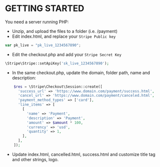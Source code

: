 # GETTING STARTED

You need a server running PHP:

- Unzip, and upload the files to a folder (i.e. /payment)
- Edit index.html, and replace your `Stripe Public key`

```js
var pk_live = "pk_live_1234567890";
```

- Edit the checkout.php and add your `Stripe Secret Key`

```php
\Stripe\Stripe::setApiKey('sk_live_1234567890');
```

- In the same checkout.php, update the domain, folder path, name and description:

```php
	$res = \Stripe\Checkout\Session::create([
	  'success_url' => 'https://www.domain.com/payment/success.html',
	  'cancel_url' => 'https://www.domain.com/payment/canceled.html',
	  'payment_method_types' => ['card'],
	  'line_items' => [
	    [
	      'name' => 'Payment',
	      'description' => 'Payment',
	      'amount' => $amount * 100,
	      'currency' => 'usd',
	      'quantity' => 1,
	    ],
	  ],
	]);
```

- Update index.html, cancelled.html, success.html and customize title tag and other strings, logo.
